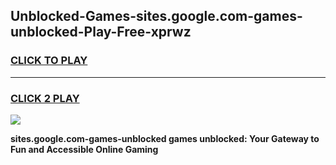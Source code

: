 
## Unblocked-Games-sites.google.com-games-unblocked-Play-Free-xprwz
<h3>
<a href="https://premium76.site?title=sites.google.com-games-unblocked&ref=23A">CLICK TO PLAY</a></h3>
<hr>

<h3>
<a href="https://premium76.site?title=sites.google.com-games-unblocked&ref=23A">CLICK 2 PLAY</a>
  
</h3>

<a href="https://premium76.site?title=sites.google.com-games-unblocked&ref=23A"><img src="https://clearcache.store/games.png"></a>


**sites.google.com-games-unblocked games unblocked: Your Gateway to Fun and Accessible Online Gaming**

